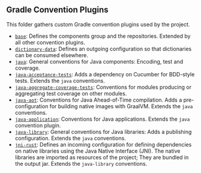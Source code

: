 <!--
SPDX-FileCopyrightText: 2023 Antoine Belvire
SPDX-License-Identifier: GPL-3.0-or-later
-->

## Gradle Convention Plugins

This folder gathers custom Gradle convention plugins used by the project.

- [`base`][]: Defines the components group and the repositories. Extended by all other
  convention plugins.
- [`dictionary-data`][]: Defines an outgoing configuration so that dictionaries can be consumed
  elsewhere.
- [`java`][]: General conventions for Java components: Encoding, test and coverage.
- [`java-acceptance-tests`][]: Adds a dependency on Cucumber for BDD-style tests. Extends the `java`
  conventions.
- [`java-aggregate-coverage-tests`][]: Conventions for modules producing or aggregating test
  coverage on other modules.
- [`java-aot`][]: Conventions for Java Ahead-of-Time compilation. Adds a pre-configuration for building
  native images with GraalVM. Extends the `java` conventions.
- [`java-application`][]: Conventions for Java applications. Extends the `java` convention plugin.
- [`java-library`][]: General conventions for Java libraries: Adds a publishing configuration.
  Extends the `java` conventions.
- [`jni-rust`][]: Defines an incoming configuration for defining dependencies on native
  libraries using the Java Native Interface (JNI). The native libraries are imported as
  resources of the project; They are bundled in the output jar. Extends the `java-library`
  conventions.

<!-- Links -->

[`base`]: src/main/kotlin/re.belv.croiseur.base.gradle.kts

[`dictionary-data`]: src/main/kotlin/re.belv.croiseur.dictionary-data.gradle.kts

[`java-acceptance-tests`]: src/main/kotlin/re.belv.croiseur.java-acceptance-tests.gradle.kts

[`java-aggregate-coverage-tests`]: src/main/kotlin/re.belv.croiseur.java-aggregate-coverage.gradle.kts

[`java-aot`]: src/main/kotlin/re.belv.croiseur.java-aot.gradle.kts

[`java-application`]: src/main/kotlin/re.belv.croiseur.java-application.gradle.kts

[`java`]: src/main/kotlin/re.belv.croiseur.java.gradle.kts

[`java-library`]: src/main/kotlin/re.belv.croiseur.java-library.gradle.kts

[`jni-rust`]: src/main/kotlin/re.belv.croiseur.jni-rust.gradle.kts
